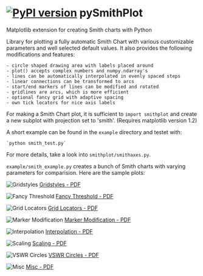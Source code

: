 [![PyPI version](https://badge.fury.io/py/pySmithPlot.svg)](http://badge.fury.io/py/pySmithPlot)
pySmithPlot
===========

Matplotlib extension for creating Smith charts with Python

Library for plotting a fully automatic Smith Chart with various customizable
parameters and well selected default values. It also provides the following 
modifications and features:

    - circle shaped drawing area with labels placed around 
    - plot() accepts complex numbers and numpy.ndarray's
    - lines can be automatically interpolated in evenly spaced steps 
    - linear connections can be transformed to arcs
    - start/end markers of lines can be modified and rotated
    - gridlines are arcs, which is more efficient
    - optional fancy grid with adaptive spacing
    - own tick locators for nice axis labels
    
For making a Smith Chart plot, it is sufficient to `import smithplot` and
create a new subplot with projection set to 'smith'. (Requires matplotlib 
version 1.2)

A short example can be found in the `example` directory and testet with:

    `python smith_test.py`
    
For more details, take a look into `smithplot/smithaxes.py`. 

`example/smith_example.py` creates a bunch of Smith charts with varying 
parameters for comparision. Here are the sample plots: 

![Gridstyles](https://github.com/vMeijin/pySmithPlot/wiki/images/examples/ex_grid.png)
[Gridstyles - PDF](https://github.com/vMeijin/pySmithPlot/wiki/images/examples/ex_grid.pdf)

![Fancy Threshold](https://github.com/vMeijin/pySmithPlot/wiki/images/examples/ex_fancy_threshold.png)
[Fancy Threshold - PDF](https://github.com/vMeijin/pySmithPlot/wiki/images/examples/ex_fancy_threshold.pdf)

![Grid Locators](https://github.com/vMeijin/pySmithPlot/wiki/images/examples/ex_grid_maxn.png)
[Grid Locators - PDF](https://github.com/vMeijin/pySmithPlot/wiki/images/examples/ex_grid_maxn.pdf)

![Marker Modification](https://github.com/vMeijin/pySmithPlot/wiki/images/examples/ex_marker.png)
[Marker Modification - PDF](https://github.com/vMeijin/pySmithPlot/wiki/images/examples/ex_marker.pdf)

![Interpolation](https://github.com/vMeijin/pySmithPlot/wiki/images/examples/ex_interp.png)
[Interpolation - PDF](https://github.com/vMeijin/pySmithPlot/wiki/images/examples/ex_interp.pdf)

![Scaling](https://github.com/vMeijin/pySmithPlot/wiki/images/examples/ex_scale.png)
[Scaling - PDF](https://github.com/vMeijin/pySmithPlot/wiki/images/examples/ex_scale.pdf)

![VSWR Circles](https://github.com/vMeijin/pySmithPlot/wiki/images/examples/ex_circle.png)
[VSWR Circles - PDF](https://github.com/vMeijin/pySmithPlot/wiki/images/examples/ex_circle.pdf)

![Misc](https://github.com/vMeijin/pySmithPlot/wiki/images/examples/ex_misc.png)
[Misc - PDF](https://github.com/vMeijin/pySmithPlot/wiki/images/examples/ex_misc.pdf)




